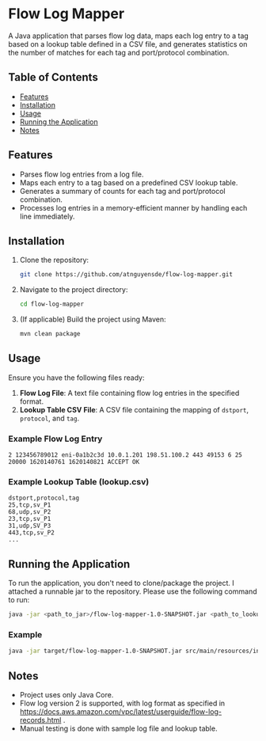 # Flow Log Mapper

A Java application that parses flow log data, maps each log entry to a tag based on a lookup table defined in a CSV file, and generates statistics on the number of matches for each tag and port/protocol combination.

## Table of Contents

- [Features](#features)
- [Installation](#installation)
- [Usage](#usage)
- [Running the Application](#running-the-application)
- [Notes](#notes)

## Features

- Parses flow log entries from a log file.
- Maps each entry to a tag based on a predefined CSV lookup table.
- Generates a summary of counts for each tag and port/protocol combination.
- Processes log entries in a memory-efficient manner by handling each line immediately.

## Installation

1. Clone the repository:
   ```bash
   git clone https://github.com/atnguyensde/flow-log-mapper.git
   ```
2. Navigate to the project directory:
   ```bash
   cd flow-log-mapper
   ```
3. (If applicable) Build the project using Maven:
   ```bash
   mvn clean package
   ```

## Usage

Ensure you have the following files ready:

1. **Flow Log File**: A text file containing flow log entries in the specified format.
2. **Lookup Table CSV File**: A CSV file containing the mapping of `dstport`, `protocol`, and `tag`.

### Example Flow Log Entry
```
2 123456789012 eni-0a1b2c3d 10.0.1.201 198.51.100.2 443 49153 6 25 20000 1620140761 1620140821 ACCEPT OK
```

### Example Lookup Table (lookup.csv)
```
dstport,protocol,tag
25,tcp,sv_P1
68,udp,sv_P2
23,tcp,sv_P1
31,udp,SV_P3
443,tcp,sv_P2
...
```

## Running the Application

To run the application, you don't need to clone/package the project. I attached a runnable jar to the repository. Please use the following command to run:

```bash
java -jar <path_to_jar>/flow-log-mapper-1.0-SNAPSHOT.jar <path_to_lookup_table_csv> <path_to_flow_log_file> <path_to_tag_count_output_file> <path_to_port_protocol_count_output_file>
```

### Example
```bash
java -jar target/flow-log-mapper-1.0-SNAPSHOT.jar src/main/resources/input/tag_lookup_table.csv src/main/resources/input/flow_log.txt src/main/resources/output/tag_count.csv src/main/resources/output/network_record_count.csv
```

## Notes

- Project uses only Java Core.
- Flow log version 2 is supported, with log format as specified in https://docs.aws.amazon.com/vpc/latest/userguide/flow-log-records.html .
- Manual testing is done with sample log file and lookup table.
